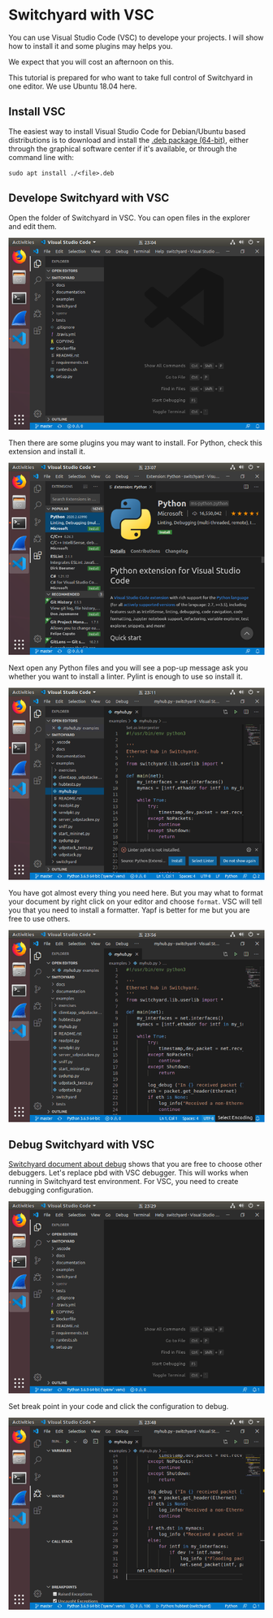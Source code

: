 # Switchyard with VSC

You can use Visual Studio Code (VSC) to develope your projects. I will show how to install it and some plugins may helps you.

We expect that you will cost an afternoon on this.

This tutorial is prepared for who want to take full control of Switchyard in one editor. We use Ubuntu 18.04 here.

## Install VSC

The easiest way to install Visual Studio Code for Debian/Ubuntu based distributions is to download and install the [.deb package (64-bit)](https://go.microsoft.com/fwlink/?LinkID=760868), either through the graphical software center if it's available, or through the command line with:

```
sudo apt install ./<file>.deb
```

## Develope Switchyard with VSC

Open the folder of Switchyard in VSC. You can open files in the explorer and edit them.

![VSC](./assets/vscode.png)

Then there are some plugins you may want to install. For Python, check this extension and install it.

![VSC-python](./assets/vscode-python.png)

Next open any Python files and you will see a pop-up message ask you whether you want to install a linter. Pylint is enough to use so install it.

![VSC-pylint](./assets/vscode-pylint.png)

You have got almost every thing you need here. But you may what to format your document by right click on your editor and choose `format`. VSC will tell you that you need to install a formatter. Yapf is better for me but you are free to use others.

![VSC-format](./assets/vscode-format.gif)

## Debug Switchyard with VSC

[Switchyard document about debug](https://jsommers.github.io/switchyard/test_execution.html#if-you-don-t-like-pdb) shows that you are free to choose other debuggers. Let's replace pbd with VSC debugger. This will works when running in Switchyard test environment. For VSC, you need to create debugging configuration.

![VSC-debug-configuration](./assets/vscode-debug-conf.gif)

Set break point in your code and click the configuration to debug.

![VSC-debug](./assets/vscode-debug.gif)
